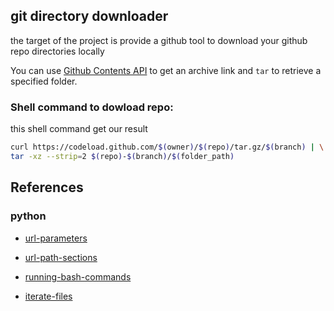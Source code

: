 ## git directory downloader
the target of the project is provide a github tool to download your github repo directories locally 

You can use [Github Contents API](https://developer.github.com/v3/repos/contents/#get-archive-link) to get an archive link and `tar` to retrieve a specified folder.

### Shell command to dowload repo:

this shell command get our result

```sh
curl https://codeload.github.com/$(owner)/$(repo)/tar.gz/$(branch) | \
tar -xz --strip=2 $(repo)-$(branch)/$(folder_path)
```


## References
### python

- [url-parameters](https://stackoverflow.com/questions/21584545)

- [url-path-sections](https://stackoverflow.com/questions/7894384/)

- [running-bash-commands](https://stackoverflow.com/questions/4256107)

- [iterate-files](https://stackoverflow.com/questions/10377998)
